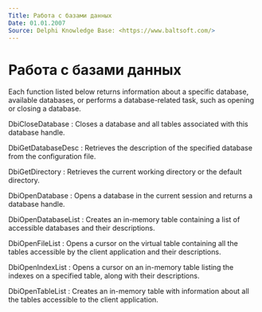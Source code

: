 ```yaml
---
Title: Работа с базами данных
Date: 01.01.2007
Source: Delphi Knowledge Base: <https://www.baltsoft.com/>
---
```



Работа с базами данных
======================

Each function listed below returns information about a specific
database, available databases, or performs a database-related task, such
as opening or closing a database.

DbiCloseDatabase
: Closes a database and all tables associated with this database handle.

DbiGetDatabaseDesc
: Retrieves the description of the specified database from the
configuration file.

DbiGetDirectory
: Retrieves the current working directory or the default directory.

DbiOpenDatabase
: Opens a database in the current session and returns a database handle.

DbiOpenDatabaseList
: Creates an in-memory table containing a list of accessible databases and
their descriptions.

DbiOpenFileList
: Opens a cursor on the virtual table containing all the tables accessible
by the client application and their descriptions.

DbiOpenIndexList
: Opens a cursor on an in-memory table listing the indexes on a specified
table, along with
their descriptions.

DbiOpenTableList
: Creates an in-memory table with information about all the tables
accessible to the client application.


